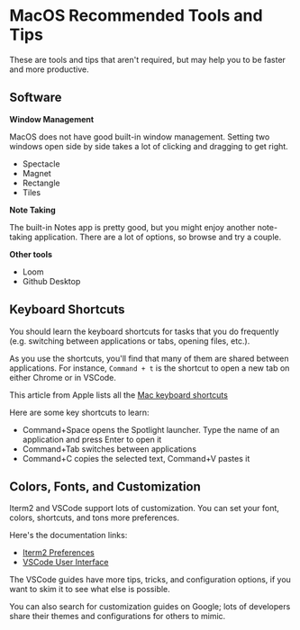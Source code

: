 # MacOS Recommended Tools and Tips

These are tools and tips that aren't required, but may help you to be faster and more productive.

## Software

**Window Management**

MacOS does not have good built-in window management. Setting two windows open
side by side takes a lot of clicking and dragging to get right.

* Spectacle
* Magnet
* Rectangle
* Tiles

**Note Taking**

The built-in Notes app is pretty good, but you might enjoy another note-taking application. There are a lot of options, so browse and try a couple.

**Other tools**
- Loom
- Github Desktop

## Keyboard Shortcuts

You should learn the keyboard shortcuts for tasks that you do frequently (e.g. switching between applications or tabs, opening files, etc.).

As you use the shortcuts, you'll find that many of them are shared between
applications. For instance, `Command + t` is the shortcut to open a new tab on
either Chrome or in VSCode.

This article from Apple lists all the [Mac keyboard shortcuts](https://support.apple.com/en-ng/HT201236)

Here are some key shortcuts to learn:

- Command+Space opens the Spotlight launcher. Type the name of an application and press Enter to open it
- Command+Tab  switches between applications
- Command+C copies the selected text, Command+V pastes it

## Colors, Fonts, and Customization

Iterm2 and VSCode support lots of customization. You can set your font, colors,
shortcuts, and tons more preferences.

Here's the documentation links:

- [Iterm2 Preferences](https://iterm2.com/documentation-preferences.html)
- [VSCode User Interface](https://code.visualstudio.com/docs/getstarted/userinterface)

The VSCode guides have more tips, tricks, and configuration options, if you want
to skim it to see what else is possible.

You can also search for customization guides on Google; lots of developers share
their themes and configurations for others to mimic.

<!--

## Command Line Apps and Shortcuts

**Core utilities**
- tldr
- starship
- ripgrep

**Navigating**
- exa
- fd
- fzf
- zoxide

**Viewing files**
- bat
- delta
- hexyl
- viu

**Data processing**
- jq
- xsv

**Development**
- watchexec
- miniserve

**Monitoring and Benchmarking**

- hyperfine
- procs
- lurk
- htop
- bandwhich

-->
